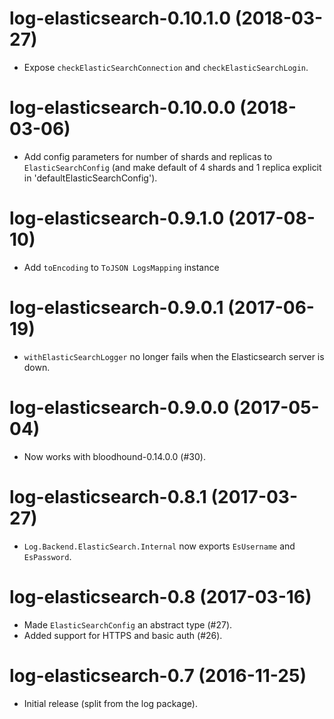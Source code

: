 # log-elasticsearch-0.10.1.0 (2018-03-27)
* Expose `checkElasticSearchConnection` and `checkElasticSearchLogin`.

# log-elasticsearch-0.10.0.0 (2018-03-06)
* Add config parameters for number of shards and replicas to
  `ElasticSearchConfig` (and make default of 4 shards and 1 replica
  explicit in 'defaultElasticSearchConfig').

# log-elasticsearch-0.9.1.0 (2017-08-10)
* Add `toEncoding` to `ToJSON LogsMapping` instance

# log-elasticsearch-0.9.0.1 (2017-06-19)
* `withElasticSearchLogger` no longer fails when the Elasticsearch
  server is down.

# log-elasticsearch-0.9.0.0 (2017-05-04)
* Now works with bloodhound-0.14.0.0 (#30).

# log-elasticsearch-0.8.1 (2017-03-27)
* `Log.Backend.ElasticSearch.Internal` now exports `EsUsername` and
  `EsPassword`.

# log-elasticsearch-0.8 (2017-03-16)
* Made `ElasticSearchConfig` an abstract type (#27).
* Added support for HTTPS and basic auth (#26).

# log-elasticsearch-0.7 (2016-11-25)
* Initial release (split from the log package).
